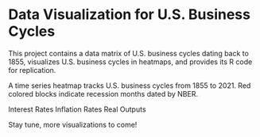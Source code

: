 # Data Visualization for U.S. Business Cycles

This project contains a data matrix of U.S. business cycles dating back to 1855, 
 visualizes U.S. business cycles in heatmaps, and 
 provides its R code for replication.
 
 A time series heatmap tracks U.S. business cycles from 1855 to 2021. Red colored blocks indicate recession months dated by NBER.
 
 Interest Rates
 Inflation Rates
 Real Outputs

 Stay tune, more visualizations to come!
